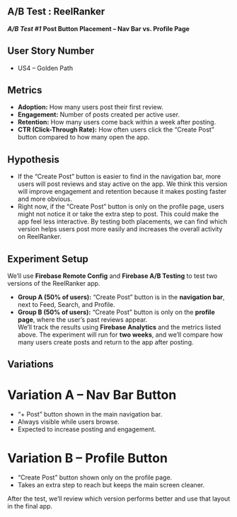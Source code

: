 ## A/B Test : ReelRanker


***A/B Test #1***
**Post Button Placement – Nav Bar vs. Profile Page**

## User Story Number  
- US4 – Golden Path

## Metrics  
- **Adoption:** How many users post their first review.  
- **Engagement:** Number of posts created per active user.  
- **Retention:** How many users come back within a week after posting.  
- **CTR (Click-Through Rate):** How often users click the “Create Post” button compared to how many open the app.  

## Hypothesis  
- If the “Create Post” button is easier to find in the navigation bar, more users will post reviews and stay active on the app. We think this version will improve engagement and retention because it makes posting faster and more obvious.
- Right now, if the “Create Post” button is only on the profile page, users might not notice it or take the extra step to post. This could make the app feel less interactive. By testing both placements, we can find which version helps users post more easily and increases the overall activity on ReelRanker.

## Experiment Setup  
We’ll use **Firebase Remote Config** and **Firebase A/B Testing** to test two versions of the ReelRanker app.
- **Group A (50% of users):** “Create Post” button is in the **navigation bar**, next to Feed, Search, and Profile.  
- **Group B (50% of users):** “Create Post” button is only on the **profile page**, where the user’s past reviews appear.  
We’ll track the results using **Firebase Analytics** and the metrics listed above. The experiment will run for **two weeks**, and we’ll compare how many users create posts and return to the app after posting.

## Variations  
# Variation A – Nav Bar Button  
- “+ Post” button shown in the main navigation bar.  
- Always visible while users browse.  
- Expected to increase posting and engagement.  

# Variation B – Profile Button  
- “Create Post” button shown only on the profile page.  
- Takes an extra step to reach but keeps the main screen cleaner.  

After the test, we’ll review which version performs better and use that layout in the final app.

